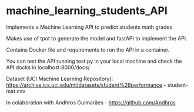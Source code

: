 # machine_learning_students_API



Implements a Machine Learning API to predict students math grades

Makes use of tpot to generate the model and fastAPI to implement the API.

Contains Docker file and requirements to run the API in a container.

You can test the API running test.py in your local machine and check the API docks in localhost:8000/docs/

Dataset (UCI Machine Learning Repository): https://archive.ics.uci.edu/ml/datasets/student%2Bperformance - student-mat.csv

In colaboration with Andhros Guimarães - https://github.com/Andhros
